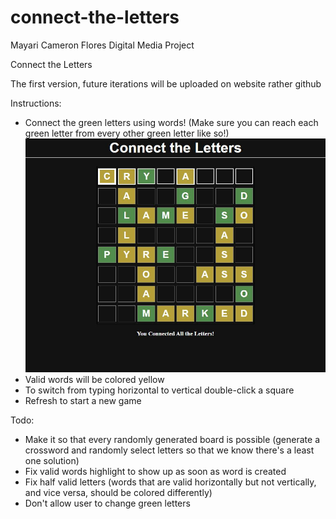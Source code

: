 # connect-the-letters

Mayari Cameron Flores
Digital Media Project

Connect the Letters

The first version, future iterations will be uploaded on website rather github

Instructions:

* Connect the green letters using words! (Make sure you can reach each green letter from every other green letter like so!)
![Solved Puzzle](clt.JPG "Solved Puzzle")
* Valid words will be colored yellow
* To switch from typing horizontal to vertical double-click a square
* Refresh to start a new game

Todo:

* Make it so that every randomly generated board is possible (generate a crossword and randomly select letters so that we know there's a least one solution)
* Fix valid words highlight to show up as soon as word is created
* Fix half valid letters (words that are valid horizontally but not vertically, and vice versa, should be colored differently)
* Don't allow user to change green letters
